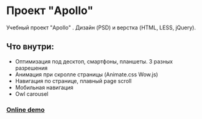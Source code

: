 # Проект "Apollo"
Учебный проект "Apollo" . Дизайн (PSD) и верстка (HTML, LESS, jQuery). 
## Что внутри:
* Оптимизация под десктоп, смартфоны, планшеты. 3 разных разрешения
* Анимация при скролле страницы (Animate.css Wow.js)
* Навигация по странице, плавный page scroll
* Мобильная навигация
* Owl carousel

### [Online demo](https://runarnazmutdinov.github.io/Apollo/)
